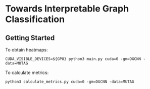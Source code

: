 # Towards Interpretable Graph Classification
## Getting Started
To obtain heatmaps:
```
CUDA_VISIBLE_DEVICES=${GPU} python3 main.py cuda=0 -gm=DGCNN -data=MUTAG
```

To calculate metrics:
```
python3 calculate_metrics.py cuda=0 -gm=DGCNN -data=MUTAG
```